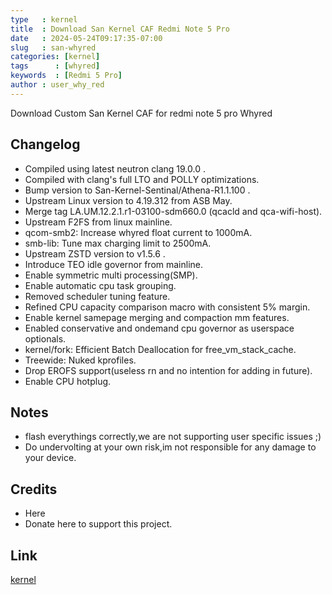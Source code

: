 ```yaml
---
type   : kernel
title  : Download San Kernel CAF Redmi Note 5 Pro
date   : 2024-05-24T09:17:35-07:00
slug   : san-whyred
categories: [kernel]
tags      : [whyred]
keywords  : [Redmi 5 Pro]
author : user_why_red
---
```


Download Custom San Kernel CAF for redmi note 5 pro Whyred

## Changelog
- Compiled using latest neutron clang 19.0.0 .
- Compiled with clang's full LTO and POLLY optimizations.
- Bump version to San-Kernel-Sentinal/Athena-R1.1.100 .
- Upstream Linux version to 4.19.312 from ASB May.
- Merge tag LA.UM.12.2.1.r1-03100-sdm660.0 (qcacld and qca-wifi-host).
- Upstream F2FS from linux mainline.
- qcom-smb2: Increase whyred float current to 1000mA.
- smb-lib: Tune max charging limit to 2500mA.
- Upstream ZSTD version to v1.5.6 .
- Introduce TEO idle governor from mainline.
- Enable symmetric multi processing(SMP).
- Enable automatic cpu task grouping.
- Removed scheduler tuning feature.
- Refined CPU capacity comparison macro with consistent 5% margin.
- Enable kernel samepage merging and compaction mm features.
- Enabled conservative and ondemand cpu governor as userspace optionals.
- kernel/fork: Efficient Batch Deallocation for free_vm_stack_cache.
- Treewide: Nuked kprofiles.
- Drop EROFS support(useless rn and no intention for adding in future).
- Enable CPU hotplug.

## Notes
- flash everythings correctly,we are not supporting user specific issues ;)
- Do undervolting at your own risk,im not responsible for any damage to your device.

## Credits
- Here
- Donate here to support this project.


## Link
[kernel](https://www.pling.com/p/2122106/)
